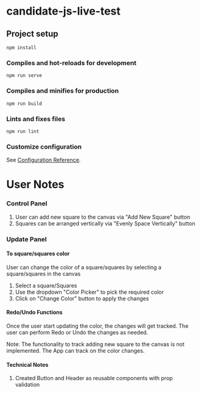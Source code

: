 # candidate-js-live-test

## Project setup
```
npm install
```

### Compiles and hot-reloads for development
```
npm run serve
```

### Compiles and minifies for production
```
npm run build
```

### Lints and fixes files
```
npm run lint
```

### Customize configuration
See [Configuration Reference](https://cli.vuejs.org/config/).


# User Notes

### Control Panel

1. User can add new square to the canvas via "Add New Square" button
2. Squares can be arranged vertically via "Evenly Space Vertically" button

### Update Panel

#### To square/squares color 

User can change the color of a square/squares by selecting a square/squares in the canvas

1. Select a square/Squares
2. Use the dropdown "Color Picker" to pick the required color
3. Click on "Change Color" button to apply the changes

#### Redo/Undo Functions

Once the user start updating the color, the changes will get tracked. The user can perform Redo or Undo the changes as needed.

Note: The functionality to track adding new square to the canvas is not implemented. 
The App can track on the color changes.


#### Technical Notes

1. Created Button and Header as reusable components with prop validation

